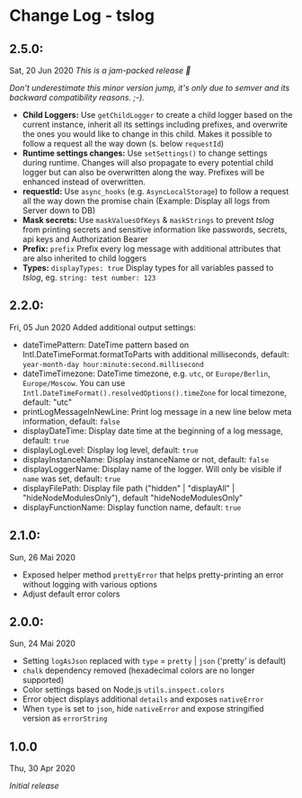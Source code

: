 # Change Log - tslog

## 2.5.0: 
Sat, 20 Jun 2020
*This is a jam-packed release 🎉*

_Don't underestimate this minor version jump, it's only due to semver and its backward compatibility reasons. ;-)._

* **Child Loggers:** Use `getChildLogger` to create a child logger based on the current instance, inherit all its settings including prefixes, and overwrite the ones you would like to change in this child. Makes it possible to follow a request all the way down (s. below `requestId`) 
* **Runtime settings changes:** Use `setSettings()` to change settings during runtime. Changes will also propagate to every potential child logger but can also be overwritten along the way. Prefixes will be enhanced instead of overwritten. 
* **requestId:** Use `async_hooks` (e.g. `AsyncLocalStorage`) to follow a request all the way down the promise chain (Example: Display all logs from Server down to DB)
* **Mask secrets:** Use  `maskValuesOfKeys` & `maskStrings` to prevent _tslog_ from printing secrets and sensitive information like passwords, secrets, api keys and Authorization Bearer
* **Prefix:** `prefix` Prefix every log message with additional attributes that are also inherited to child loggers
* **Types:** `displayTypes: true` Display types for all variables passed to _tslog_, eg. `string: test number: 123`

## 2.2.0: 
Fri, 05 Jun 2020
Added additional output settings: 
* dateTimePattern: DateTime pattern based on Intl.DateTimeFormat.formatToParts with additional milliseconds, default: `year-month-day hour:minute:second.millisecond`
* dateTimeTimezone: DateTime timezone, e.g. `utc`, or `Europe/Berlin`, `Europe/Moscow`. You can use `Intl.DateTimeFormat().resolvedOptions().timeZone` for local timezone, default: "utc"
* printLogMessageInNewLine: Print log message in a new line below meta information, default: `false`
* displayDateTime: Display date time at the beginning of a log message, default: `true`
* displayLogLevel: Display log level, default: `true`
* displayInstanceName: Display instanceName or not, default: `false`
* displayLoggerName: Display name of the logger. Will only be visible if `name` was set, default: `true`
* displayFilePath: Display file path ("hidden" | "displayAll" | "hideNodeModulesOnly"), default "hideNodeModulesOnly"
* displayFunctionName: Display function name, default: `true`

## 2.1.0: 
Sun, 26 Mai 2020
- Exposed helper method `prettyError` that helps pretty-printing an error without logging with various options 
- Adjust default error colors

## 2.0.0: 
Sun, 24 Mai 2020
- Setting `logAsJson` replaced with `type` = `pretty` | `json` ('pretty' is default)
- `chalk` dependency removed (hexadecimal colors are no longer supported)
- Color settings based on Node.js `utils.inspect.colors` 
- Error object displays additional `details` and exposes `nativeError`
- When `type` is set to `json`, hide `nativeError` and expose stringified version as `errorString`

## 1.0.0
Thu, 30 Apr 2020

*Initial release*

